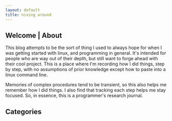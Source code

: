 ```yaml
---
layout: default
title: nixing around
---
```


## Welcome | About

This blog attempts to be the sort of thing I used to always hope for when I was getting started with linux, and programming in general.  It's intended for people who are way out of their depth, but still want to forge ahead with their cool project.  This is a place where I'm recording how I did things, step by step, with no assumptions of prior knowledge except how to paste into a linux command line.  


Memories of complex procedures tend to be transient, so this also helps me remember how I did things.  I also find that tracking each step helps me stay focused.  So, in essence, this is a programmer's research journal.

## Categories

